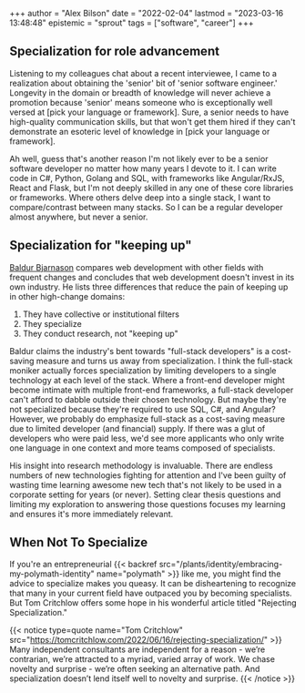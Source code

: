+++
author = "Alex Bilson"
date = "2022-02-04"
lastmod = "2023-03-16 13:48:48"
epistemic = "sprout"
tags = ["software", "career"]
+++
## Specialization for role advancement

Listening to my colleagues chat about a recent interviewee, I came to a realization about obtaining the 'senior' bit of 'senior software engineer.' Longevity in the domain or breadth of knowledge will never achieve a promotion because 'senior' means someone who is exceptionally well versed at [pick your language or framework]. Sure, a senior needs to have high-quality communication skills, but that won't get them hired if they can't demonstrate an esoteric level of knowledge in [pick your language or framework].

Ah well, guess that's another reason I'm not likely ever to be a senior software developer no matter how many years I devote to it. I can write code in C#, Python, Golang and SQL, with frameworks like Angular/RxJS, React and Flask, but I'm not deeply skilled in any one of these core libraries or frameworks. Where others delve deep into a single stack, I want to compare/contrast between many stacks. So I can be a regular developer almost anywhere, but never a senior.

## Specialization for "keeping up"

[Baldur Bjarnason](https://www.baldurbjarnason.com/2022/i-cant-keep-up-with-web-dev/) compares web development with other fields with frequent changes and concludes that web development doesn't invest in its own industry. He lists three differences that reduce the pain of keeping up in other high-change domains:

1. They have collective or institutional filters
2. They specialize
3. They conduct research, not "keeping up"

Baldur claims the industry's bent towards "full-stack developers" is a cost-saving measure and turns us away from specialization. I think the full-stack moniker actually forces specialization by limiting developers to a single technology at each level of the stack. Where a front-end developer might become intimate with multiple front-end frameworks, a full-stack developer can't afford to dabble outside their chosen technology. But maybe they're not specialized because they're required to use SQL, C#, and Angular? However, we probably do emphasize full-stack as a cost-saving measure due to limited developer (and financial) supply. If there was a glut of developers who were paid less, we'd see more applicants who only write one language in one context and more teams composed of specialists.

His insight into research methodology is invaluable. There are endless numbers of new technologies fighting for attention and I've been guilty of wasting time learning awesome new tech that's not likely to be used in a corporate setting for years (or never). Setting clear thesis questions and limiting my exploration to answering those questions focuses my learning and ensures it's more immediately relevant.

## When Not To Specialize

If you're an entrepreneurial {{< backref src="/plants/identity/embracing-my-polymath-identity" name="polymath" >}} like me, you might find the advice to specialize makes you queasy. It can be disheartening to recognize that many in your current field have outpaced you by becoming specialists. But Tom Critchlow offers some hope in his wonderful article titled "Rejecting Specialization."

{{< notice type=quote name="Tom Critchlow" src="https://tomcritchlow.com/2022/06/16/rejecting-specialization/" >}}
Many independent consultants are independent for a reason - we’re contrarian, we’re attracted to a myriad, varied array of work. We chase novelty and surprise - we’re often seeking an alternative path. And specialization doesn’t lend itself well to novelty and surprise.
{{< /notice >}}
